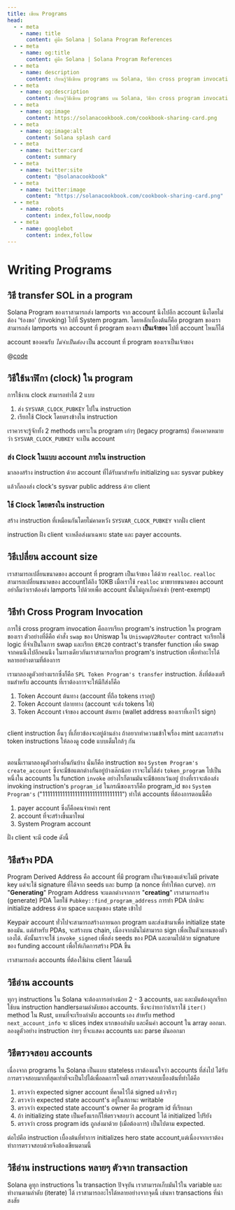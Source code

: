 ```yaml
---
title: เขียน Programs
head:
  - - meta
    - name: title
      content: คู่มือ Solana | Solana Program References
  - - meta
    - name: og:title
      content: คู่มือ Solana | Solana Program References
  - - meta
    - name: description
      content: เรียนรู้วิธีเขียน programs บน Solana, วิธีทำ cross program invocation, อ่าน accounts, และอื่นๆ
  - - meta
    - name: og:description
      content: เรียนรู้วิธีเขียน programs บน Solana, วิธีทำ cross program invocation, อ่าน accounts, และอื่นๆ
  - - meta
    - name: og:image
      content: https://solanacookbook.com/cookbook-sharing-card.png
  - - meta
    - name: og:image:alt
      content: Solana splash card
  - - meta
    - name: twitter:card
      content: summary
  - - meta
    - name: twitter:site
      content: "@solanacookbook"
  - - meta
    - name: twitter:image
      content: "https://solanacookbook.com/cookbook-sharing-card.png"
  - - meta
    - name: robots
      content: index,follow,noodp
  - - meta
    - name: googlebot
      content: index,follow
---
```


# Writing Programs

## วิธี transfer SOL in a program

Solana Program ของเราสามารถส่ง lamports จาก account นึงไปอีก account นึงโดยไม่ต้อง 'ร้องขอ' (invoking) ไปที่ System program. โดยหลักเบื้องต้นก็คือ program ของเราสามารถส่ง lamports จาก account ที่ program ของเรา **เป็นเจ้าของ** ไปที่ account ไหนก็ได้

account ของคนรับ *ไม่จำเป็นต้อง* เป็น account ที่ program ของเราเป็นเจ้าของ

<CodeGroup>
  <CodeGroupItem title="Program">

@[code](@/code/programs/transferring-lamports/transferring-lamports.rs)

  </CodeGroupItem>
</CodeGroup>

## วิธีใช้นาฬิกา (clock) ใน program

การใช้งาน clock สามารถทำได้ 2 แบบ

1. ส่ง `SYSVAR_CLOCK_PUBKEY` ไปใน instruction
2. เรียกใช้ Clock โดยตรงข้างใน instruction

เราควรจะรู้จักทั้ง 2 methods เพราะใน program เก่าๆ (legacy programs) ยังคงคาดหมายว่า `SYSVAR_CLOCK_PUBKEY` จะเป็น account

### ส่ง Clock ในแบบ account ภายใน instruction

มาลองสร้าง instruction ด้วย account ที่ได้รับมาสำหรับ initializing และ sysvar pubkey

<SolanaCodeGroup>
  <SolanaCodeGroupItem title="Rust" active>

  <template v-slot:default>

@[code](@/code/programs/get-clock/method-one/program/src/lib.rs)

  </template>

  <template v-slot:preview>

@[code](@/code/programs/get-clock/method-one/program/src/lib.preview.rs)

  </template>

  </SolanaCodeGroupItem>
</SolanaCodeGroup>

แล้วก็ลองส่ง clock's sysvar public address ด้วย client

<SolanaCodeGroup>
  <SolanaCodeGroupItem title="TS" active>

  <template v-slot:default>

@[code](@/code/programs/get-clock/method-one/client/main.en.ts)

  </template>

  <template v-slot:preview>

@[code](@/code/programs/get-clock/method-one/client/main.preview.en.ts)

  </template>

  </SolanaCodeGroupItem>
</SolanaCodeGroup>

### ใช้ Clock โดยตรงใน instruction

สร้าง instruction ที่เหมือนกันโดยไม่คาดหวัง `SYSVAR_CLOCK_PUBKEY` จากฝั่ง client

<SolanaCodeGroup>
  <SolanaCodeGroupItem title="Rust" active>

  <template v-slot:default>

@[code](@/code/programs/get-clock/method-two/program/src/lib.rs)

  </template>

  <template v-slot:preview>

@[code](@/code/programs/get-clock/method-two/program/src/lib.preview.rs)

  </template>

  </SolanaCodeGroupItem>
</SolanaCodeGroup>

instruction ฝั่ง client จะเหลือส่งมาเฉพาะ state และ payer accounts.

<SolanaCodeGroup>
  <SolanaCodeGroupItem title="TS" active>

  <template v-slot:default>

@[code](@/code/programs/get-clock/method-two/client/main.en.ts)

  </template>

  <template v-slot:preview>

@[code](@/code/programs/get-clock/method-two/client/main.preview.en.ts)

  </template>

  </SolanaCodeGroupItem>
</SolanaCodeGroup>

## วิธีเปลี่ยน account size

เราสามารถเปลี่ยนขนาดของ account ที่ program เป็นเจ้าของ ได้ด้วย `realloc`. `realloc` สามารถเปลี่ยนขนาดของ accountได้ถึง 10KB เมื่อเราใช้ `realloc` มาขยายขนาดของ account อย่าลืมว่าเราต้องส่ง lamports ไปด้วยเพื่อ account นั้นไม่ถูกเก็บค่าเช่า (rent-exempt)

<SolanaCodeGroup>
  <SolanaCodeGroupItem title="Rust" active>

  <template v-slot:default>

@[code](@/code/programs/realloc/realloc.en.rs)

  </template>

  <template v-slot:preview>

@[code](@/code/programs/realloc/realloc.preview.en.rs)

  </template>

  </SolanaCodeGroupItem>
</SolanaCodeGroup>

## วิธีทำ Cross Program Invocation

การใช้ cross program invocation คือการเรียก program's instruction ใน program ของเรา ตัวอย่างที่ดีคือ คำสั่ง `swap` ของ Uniswap ใน `UniswapV2Router` contract จะเรียกใช้ logic ที่จำเป็นในการ swap และเรียก `ERC20` contract's transfer function 
เพื่อ swap จากคนนึงไปอีกคนนึง ในทางเดียวกันเราสามารถเรียก program's instruction เพื่อทำอะไรได้หลายอย่างตามที่ต้องการ

เรามาลองดูตัวอย่างแรกซึ่งก็คือ `SPL Token Program's transfer` instruction. สิ่งที่ต้องเตรียมสำหรับ accounts ที่เราต้องการจะให้มีก่ีส่งก็คือ

1. Token Account ต้นทาง (account ที่ถือ tokens เราอยู่)
2. Token Account ปลายทาง (account จะส่ง tokens ให้)
3. Token Account เจ้าของ account ต้นทาง (wallet address ของเราที่เอาไว้ sign)

<SolanaCodeGroup>
  <SolanaCodeGroupItem title="Rust" active>

  <template v-slot:default>

@[code](@/code/programs/cpi-transfer/program/src/lib.rs)

  </template>

  <template v-slot:preview>

@[code](@/code/programs/cpi-transfer/program/src/lib.preview.rs)

  </template>

  </SolanaCodeGroupItem>
</SolanaCodeGroup>
<br />
client instruction อื่นๆ ที่เกี่ยวข้องจะอยู่ด้านล่าง ถ้าอยากทำความเข้าใจเรื่อง mint และการสร้าง token instructions ให้ลองดู code แบบเต็มใกล้ๆ กัน
<br />
<br />
<SolanaCodeGroup>
  <SolanaCodeGroupItem title="TS" active>

  <template v-slot:default>

@[code](@/code/programs/cpi-transfer/client/main.en.ts)

  </template>

  <template v-slot:preview>

@[code](@/code/programs/cpi-transfer/client/main.preview.en.ts)

  </template>

  </SolanaCodeGroupItem>
</SolanaCodeGroup>

ตอนนี้เรามาลองดูตัวอย่างอื่นกันบ้าง นั่นก็คือ instruction ของ `System Program's create_account` ซึ่งจะมีข้อแตกต่างกันอยู่บ้างเล๊กน้อย เราจะไม่ได้ส่ง `token_program` ไปเป็นหนึ่งใน accounts ใน function `invoke` อย่างไรก็ตามมันจะมีข้อยกเว้นอยู่ บ้างที่เราจะต้องส่ง invoking instruction's `program_id` ในกรณีของเราก็คือ program_id ของ `System Program's` ("11111111111111111111111111111111") ทำให้ accounts ที่ต้องการตอนนี้คือ

1. payer account ซึ่งก็คือคนจ่ายค่า rent
2. account ที่จะสร้างขึ้นมาใหม่
3. System Program account

<SolanaCodeGroup>
  <SolanaCodeGroupItem title="Rust" active>

  <template v-slot:default>

@[code](@/code/programs/cpi-transfer/program-system/src/lib.rs)

  </template>

  <template v-slot:preview>

@[code](@/code/programs/cpi-transfer/program-system/src/lib.preview.rs)

  </template>

  </SolanaCodeGroupItem>
</SolanaCodeGroup>

ฝั่ง client จะมี code ดังนี้

<SolanaCodeGroup>
  <SolanaCodeGroupItem title="TS" active>

  <template v-slot:default>

@[code](@/code/programs/cpi-transfer/client-system/main.en.ts)

  </template>

  <template v-slot:preview>

@[code](@/code/programs/cpi-transfer/client-system/main.preview.en.ts)

  </template>

  </SolanaCodeGroupItem>
</SolanaCodeGroup>

## วิธีสร้าง PDA

Program Derived Address คือ account ที่มี program เป็นเจ้าของแต่จะไม่มี private key แต่จะใช้ signature ที่ได้จาก seeds และ bump (a nonce ที่ทำให้ตก curve). การ "**Generating**" Program Address จะแตกต่างจากการ "**creating**" เราสามารถสร้าง (generate) PDA โดยใช้ `Pubkey::find_program_address` การทำ PDA ปกติจะ initialize  address ด้วย space และชุดของ state เข้าไป

Keypair account ทั่วไปจะสามารถสร้างภายนอก program และส่งเข้ามาเพื่อ initialize state ของมัน. แต่สำหรับ PDAs, จะสร้างบน chain, เนื่องจากมันไม่สามารถ sign เพื่อเป็นตัวแทนของตัวเองได้. ดังนั้นเราจะใช้ `invoke_signed` เพื่อส่ง seeds ของ PDA และตามไปด้วย signature ของ funding account เพื่อให้เกิดการสร้าง PDA ขึ้น

<SolanaCodeGroup>
  <SolanaCodeGroupItem title="Rust" active>

  <template v-slot:default>

@[code](@/code/programs/create-pda/program/src/lib.rs)

  </template>

  <template v-slot:preview>

@[code](@/code/programs/create-pda/program/src/lib.preview.rs)

  </template>

  </SolanaCodeGroupItem>
</SolanaCodeGroup>

เราสามารถส่ง accounts ที่ต้องใช้ผ่าน client ได้ตามนี้

<SolanaCodeGroup>
  <SolanaCodeGroupItem title="TS" active>

  <template v-slot:default>

@[code](@/code/programs/create-pda/client/main.en.ts)

  </template>

  <template v-slot:preview>

@[code](@/code/programs/create-pda/client/main.preview.en.ts)

  </template>

  </SolanaCodeGroupItem>
</SolanaCodeGroup>

## วิธีอ่าน accounts

ทุกๆ instructions ใน Solana จะต้องการอย่างน้อย 2 - 3 accounts, และ และมันต้องถูกเรียกใช้บน instruction handlersตามลำดับของ accounts. ซึ่งจะง่ายกว่าถ้าเราใช้ `iter()` method ใน Rust, แทนที่จะเรียงลำดับ accounts เอง สำหรับ method `next_account_info` จะ slices index แรกของลำดับ และคืนค่า account ใน array ออกมา. ลองดูตัวอย่าง instruction ง่ายๆ ที่จะแสดง accounts และ parse มันออกมา

<SolanaCodeGroup>
  <SolanaCodeGroupItem title="Rust" active>

  <template v-slot:default>

@[code](@/code/programs/read-account/program/src/lib.rs)

  </template>

  <template v-slot:preview>

@[code](@/code/programs/read-account/program/src/lib.preview.rs)

  </template>

  </SolanaCodeGroupItem>
</SolanaCodeGroup>

## วิธีตรวจสอบ accounts

เนื่องจาก programs ใน Solana เป็นแบบ stateless เราต้องแน่ใจว่า accounts ที่ส่งไป ได้รับการตรวจสอบมากที่สุดเท่าที่จะเป็นไปได้เพื่อลดการโจมตี การตรวจสอบเบื้องต้นที่ทำได้คือ

1. ตรวจว่า expected signer account ที่คาดไว้ได้ signed แล้วจริงๆ
2. ตรวจว่า expected state account's อยู่ในสถานะ writable
3. ตรวจว่า expected state account's owner คือ program id ที่เรียกมา
4. ถ้า initializing state เป็นครั้งแรกก็ให้ตรวจสอบว่า account ได้ initialized ไปรึยัง
5. ตรวจว่า cross program ids ถูกส่งมาด้วย (เมื่อต้องการ) เป็นไปตาม expected.

ต่อไปคือ instruction เบื้องต้นที่ทำการ initializes hero state account,แต่เนื่องจากเราต้องทำการตรวจสอบด้วยจึงต้องเขียนตามนี้

<SolanaCodeGroup>
  <SolanaCodeGroupItem title="Rust" active>

  <template v-slot:default>

@[code](@/code/programs/verify-account/program/src/lib.rs)

  </template>

  <template v-slot:preview>

@[code](@/code/programs/verify-account/program/src/lib.preview.rs)

  </template>

  </SolanaCodeGroupItem>
</SolanaCodeGroup>

## วิธีอ่าน instructions หลายๆ ตัวจาก transaction

Solana ดูทุก instructions ใน transaction ปัจจุบัน เราสามารถเก็บมันไว้ใน variable และทำงานตามลำดับ (iterate) ได้ เราสามารถอะไรได้หลายอย่างจากจุดนี้ เช่นหา transactions ที่น่าสงสัย

<SolanaCodeGroup>
  <SolanaCodeGroupItem title="Rust" active>

  <template v-slot:default>

@[code](@/code/programs/read-multiple-instructions/program/lib.rs)

  </template>

  <template v-slot:preview>
  
@[code](@/code/programs/read-multiple-instructions/program/lib.preview.rs)

  </template>

  </SolanaCodeGroupItem>
</SolanaCodeGroup>
